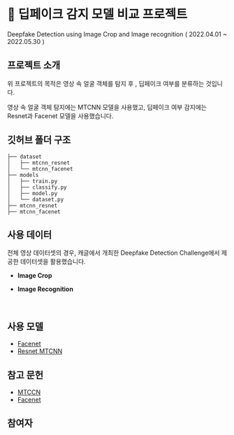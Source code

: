 # 📸 딥페이크 감지 모델 비교 프로젝트
Deepfake Detection using Image Crop and Image recognition
( 2022.04.01 ~ 2022.05.30 )

## 프로젝트 소개
위 프로젝트의 목적은  영상 속 얼굴 객체를 탐지 후 , 딥페이크 여부를 분류하는 것입니다. <br>

영상 속 얼굴 객체 탐지에는 MTCNN 모델을 사용했고, 딥페이크 여부 감지에는 Resnet과 Facenet 모델을 사용했습니다.<br>

## 깃허브 폴더 구조

```Deepfake-Detection-Project
├── dataset
│   ├── mtcnn_resnet
│   └── mtcnn_facenet
├── models
│   ├── train.py
│   ├── classify.py
│   ├── model.py
│   └── dataset.py
├── mtcnn_resnet
├── mtcnn_facenet
```

## 사용 데이터
전체 영상 데이터셋의 경우, 캐글에서 개최한 Deepfake Detection Challenge에서 제공한 데이터셋을 활용했습니다. <br>

- **Image Crop**

- **Image Recognition** <br>
<br>


## 사용 모델

- [Facenet](https://drive.google.com/drive/folders/12aMYASGCKvDdkygSv1yQq8ns03AStDO) <br>
- [Resnet,MTCNN](https://github.com/timesler/facenet-pytorch/tree/master/models)



## 참고 문헌

- [MTCCN](https://arxiv.org/abs/1604.02878) <br>
- [Facenet](https://jkisaaclee.kro.kr/keras/facenet/deep%20learning/computer%20vision/2019/10/01/how_to_develop_a_face_recognition_system_using_facenet_in_keras_ko/)

## 참여자



